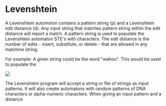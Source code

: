 # Levenshtein

A Levenshtein automoton contains a pattern string (p) and a Levenshtein edit distance (d). Any input string that matches pattern string within the edit distance will report a match. A pattern string is used to populate the Levenshtein automaton STE's with characters. The edit distance is the number of edits - insert, substitute, or delete - that are allowed in any matchine string.

*For example:* A given string could be the word "wahoo". This would be used to populate the 

<img src="Levenshtein/Images/Levenshtein-automaton.jpg">


The Levenshtein program will accept a string or file of strings as input patterns. It will also create automatons with random patterns of DNA characters or alpha-numeric characters. When giving an input pattern and a distance 
